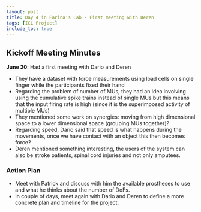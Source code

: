 ```yaml
---
layout: post
title: Day 4 in Farina's Lab - First meeting with Deren
tags: [ICL Project]
include_toc: true
---
```

## Kickoff Meeting Minutes
**June 20**: Had a first meeting with Dario and Deren

- They have a dataset with force measurements using load cells on single finger while the participants fixed their hand
- Regarding the problem of number of MUs, they had an idea involving using the cumulative spike trains instead of 
  single MUs but this means that the input firing rate is high (since it is the superimposed activity of multiple MUs)
- They mentioned some work on synergies: moving from high dimensional space to a lower dimensional space (grouping 
  MUs together)?
- Regarding speed, Dario said that speed is what happens during the movements, once we have contact with an object 
  this then becomes force?
- Deren mentioned something interesting, the users of the system can also be stroke patients, spinal cord injuries 
  and not only amputees.

### Action Plan
- Meet with Patrick and discuss with him the available prostheses to use and what he thinks about the number of DoFs.
- In couple of days, meet again with Dario and Deren to define a more concrete plan and timeline for the project.

